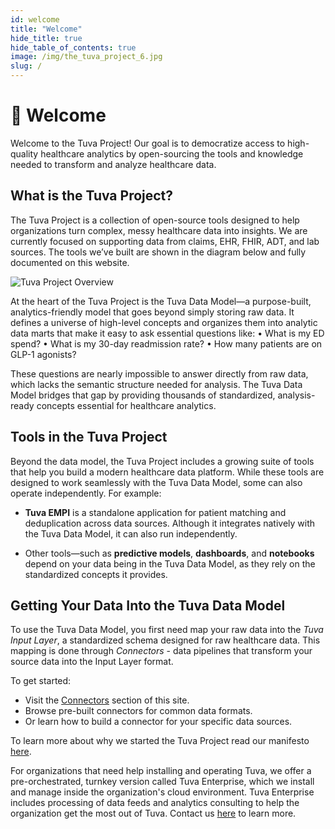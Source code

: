 ```yaml
---
id: welcome
title: "Welcome"
hide_title: true
hide_table_of_contents: true
image: /img/the_tuva_project_6.jpg
slug: /
---
```


# 👋 Welcome

Welcome to the Tuva Project! Our goal is to democratize access to high-quality healthcare analytics by open-sourcing the tools and knowledge needed to transform and analyze healthcare data.

## What is the Tuva Project?
The Tuva Project is a collection of open-source tools designed to help organizations turn complex, messy healthcare data into insights. We are currently focused on supporting data from claims, EHR, FHIR, ADT, and lab sources. The tools we’ve built are shown in the diagram below and fully documented on this website.


![Tuva Project Overview](/img/the-tuva-project-2.png)

At the heart of the Tuva Project is the Tuva Data Model—a purpose-built, analytics-friendly model that goes beyond simply storing raw data. It defines a universe of high-level concepts and organizes them into analytic data marts that make it easy to ask essential questions like:
	•	What is my ED spend?
	•	What is my 30-day readmission rate?
	•	How many patients are on GLP-1 agonists?

These questions are nearly impossible to answer directly from raw data, which lacks the semantic structure needed for analysis. The Tuva Data Model bridges that gap by providing thousands of standardized, analysis-ready concepts essential for healthcare analytics.

## Tools in the Tuva Project

Beyond the data model, the Tuva Project includes a growing suite of tools that help you build a modern healthcare data platform. While these tools are designed to work seamlessly with the Tuva Data Model, some can also operate independently. For example:

- **Tuva EMPI** is a standalone application for patient matching and deduplication across data sources. Although it integrates natively with the Tuva Data Model, it can also run independently.

- Other tools—such as  **predictive models**, **dashboards**, and **notebooks** depend on your data being in the Tuva Data Model, as they rely on the standardized concepts it provides.

## Getting Your Data Into the Tuva Data Model

To use the Tuva Data Model, you first need map your raw data into the *Tuva Input Layer*, a standardized schema designed for raw healthcare data. This mapping is done through *Connectors* - data pipelines that transform your source data into the Input Layer format.

To get started:
- Visit the [Connectors](/docs/connectors/) section of this site.
- Browse pre-built connectors for common data formats.
- Or learn how to build a connector for your specific data sources.


To learn more about why we started the Tuva Project read our manifesto [here](/community/manifesto).

For organizations that need help installing and operating Tuva, we offer a pre-orchestrated, turnkey version called Tuva Enterprise, which we install and manage inside the organization's cloud environment.  Tuva Enterprise includes processing of data feeds and analytics consulting to help the organization get the most out of Tuva.  Contact us [here](https://tuvahealth.com/request-a-demo/) to learn more.
